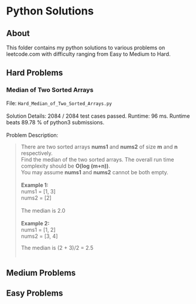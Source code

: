 # Python Solutions 
## About
This folder contains my python solutions to various problems on leetcode.com with difficulty ranging from Easy to Medium to Hard. 
## Hard Problems
### Median of Two Sorted Arrays
File: `Hard_Median_of_Two_Sorted_Arrays.py` <br/><br/>
Solution Details: 2084 / 2084 test cases passed. Runtime: 96 ms. Runtime beats 89.78 % of python3 submissions. <br/><br/>
Problem Description: <br/>
> There are two sorted arrays **nums1** and **nums2** of size **m** and **n** respectively. <br/>
> Find the median of the two sorted arrays. The overall run time complexity should be **O(log (m+n))**. <br/>
> You may assume **nums1** and **nums2** cannot be both empty. <br/><br/>
> **Example 1:** <br/>
> nums1 = [1, 3] <br/>
> nums2 = [2] <br/><br/>
> The median is 2.0 <br/><br/>
> **Example 2:** <br/>
> nums1 = [1, 2] <br/>
> nums2 = [3, 4] <br/>
> 
> The median is (2 + 3)/2 = 2.5 <br/><br/>
## Medium Problems
## Easy Problems
